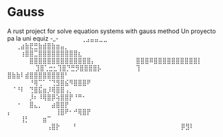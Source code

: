 # Gauss
A rust project for solve equation systems with gauss method
Un proyecto pa la uni equiz -_-
⠀⠀        ⠀  ⠀⢀⣠⣤⣤⣀⣀⠀⠀⠀⠀⠀⠀⠀⠀⠀⠀⠀⠀⠀ ⠀
⠀⠀⠀⠀⠀⠀  ⠀⠀⢀⣴⣷⣟⣛⣷⣾⣿⣷⣶⣤⡀⠀⠀⠀⠀⠀⠀⠀
⠀⠀⠀⠀  ⠀⠀⠀⢰⣿⣿⣉⣿⣿⣿⣿⣿⣿⣿⣿⣿⣆⠀⠀⠀⠀⠀⠀⠀⠀
⠀⠀  ⠀⠀⠀⠀⠀⣿⣿⣿⣿⣿⣿⣿⣿⣿⣿⣿⣿⣿⣿⡄⠀⠀⠀
  ⠀⠀⠀⠀ ⠀ ⣿⣿⣿⠿⣿⣿⣿⣿⣿⣿⣿⣿⣿⣿⡇
  ⠀⠀⠀⠀⠀⠀ ⣹⣿⢁⣒⣂⢹⣿⡙⣛⡻⣿⣿⣿⣿⡧
 ⠀ ⠀⠀⠀⠀⠀⠀⢹ ⣿⣷⣷⠇⣾⣿⣿⣿⣿⣿⣿⣿⣿⠃⠀⠀⠀⠀⠀⠀⠀ ⠀⠀⠀
     ⠀⠀⠀⠀⠀⠘⢿⢉⠁⠈⢙⣻⣿⣮⠻⣿⣿⣿⠟⠀⠀⠀⠀⠀⠀⠀⠀ ⠀⠀⠀⠀⠀⠀⠀⠀
          ⠀⠈⠘⠇⠀⢙⣿⣯⣶⡸⢿⣿⣿⢠⡀⠀⠀⠀⠀⠀⠀⠀ ⠀⠀⠀⠀
        ⠀⠀⠀⠀⠀⡸⠆⠸⢿⣿⡿⢵⣿⣿⡟⠘⠛⠂⠀⠀⠀⠀⠀⠀ ⠀⠀
        ⠀⠀⠐⠀⠀⣿⣄⡀⠀⠀⣴⣿⣿⡟⠀⠀⠀⠀⠀⠀⠀⠀⠀⠀
  ⡄⠀⠀⠀⠀⠀⠀⠀⠀⠀⠀⢸⣿⠟⠂⠚⢿⣿⡟⠀⠀⠀⠀⠀⠀⠀⠀⠀⠀⠀ ⠀⠀⠀
     ⠀⠀⠀⠀⠀ ⠀⠀⠀⢸⡃⠀⠀⠀⣶⠉⠀⠀⠀⠀⠀⠀⠀⠀⠀⠀⠀⠀ ⠀
    ⠀⠀⠀⠀⠀⠀⠀⠀⠀⢠⣿⡗⠀⠀⠀⠃⠀⠀⠀⠀⠀⠀⠀⠀⠀⠀⠀⠀⠀
    ⠀⠀⠀⠀⠀⠀⠀⠀⠀⠀⡿⣻⠇⠀⠀⠀⠀⠀⠀
